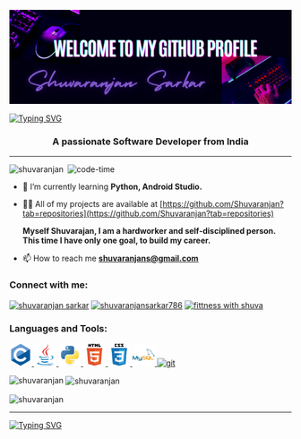 <p align="center"> <img src="https://github.com/Shuvaranjan/Shuvaranjan/blob/main/welcome%20to%20my%20github%20profile.png"/> </p>


[![Typing SVG](https://readme-typing-svg.demolab.com?font=Fira+Code&weight=700&size=25&pause=1000&random=false&width=435&lines=Hi%2C+I+am+Shuvaranjan+Sarkar%F0%9F%98%8E;Welcome+to+my+GitHub+profile)](https://git.io/typing-svg)



<h3 align="center" >A passionate Software Developer from India</h3>
<hr>
<img align="right" alt="code-time" width="400" src="https://imgs.search.brave.com/uGBeRwzhbiOphYDvGkQnCQYYApKyDw1OrDHAZ44cF9Y/rs:fit:860:0:0/g:ce/aHR0cHM6Ly9naWZk/Yi5jb20vaW1hZ2Vz/L2hpZ2gvYW5pbWF0/ZWQtbWFuLWNvbXB1/dGVyLWNvZGluZy1u/YWU2bWVjMzc4bHNn/MWkzLmdpZg.gif">
<p align="left"> <img src="https://komarev.com/ghpvc/?username=shuvaranjan&label=Profile%20views&color=0e75b6&style=flat" alt="shuvaranjan" /> </p>


- 🌱 I’m currently learning **Python, Android Studio.**

- 👨‍💻 All of my projects are available at [https://github.com/Shuvaranjan?tab=repositories](https://github.com/Shuvaranjan?tab=repositories)

   **Myself Shuvarajan, I am a hardworker and self-disciplined person. This time I have only one goal, to build my career.**

- 📫 How to reach me **shuvaranjans@gmail.com**


<h3 align="left">Connect with me:</h3>
<p align="left">
<a href="https://fb.com/Shuvaranjan Sarkar" target="blank"><img align="center" src="https://raw.githubusercontent.com/rahuldkjain/github-profile-readme-generator/master/src/images/icons/Social/facebook.svg" alt="shuvaranjan sarkar" height="30" width="40" /></a>
<a href="https://instagram.com/shuvaranjansarkar786" target="blank"><img align="center" src="https://raw.githubusercontent.com/rahuldkjain/github-profile-readme-generator/master/src/images/icons/Social/instagram.svg" alt="shuvaranjansarkar786" height="30" width="40" /></a>
<a href="https://www.youtube.com/c/@Gymlover_908" target="blank"><img align="center" src="https://raw.githubusercontent.com/rahuldkjain/github-profile-readme-generator/master/src/images/icons/Social/youtube.svg" alt="fittness with shuva" height="30" width="40" /></a>
</p>

<h3 align="left">Languages and Tools:</h3>
<p align="left"> <a href="https://www.cprogramming.com/" target="_blank" rel="noreferrer"> <img src="https://raw.githubusercontent.com/devicons/devicon/master/icons/c/c-original.svg" alt="c" width="40" height="40"/> </a> <a href="https://www.java.com" target="_blank" rel="noreferrer"> <img src="https://raw.githubusercontent.com/devicons/devicon/master/icons/java/java-original.svg" alt="java" width="40" height="40"/> </a>  <a href="https://www.python.org" target="_blank" rel="noreferrer"> <img src="https://raw.githubusercontent.com/devicons/devicon/master/icons/python/python-original.svg" alt="python" width="40" height="40"/> </a> <a href="https://www.w3.org/html/" target="_blank" rel="noreferrer"> <img src="https://raw.githubusercontent.com/devicons/devicon/master/icons/html5/html5-original-wordmark.svg" alt="html5" width="40" height="40"/> </a>  <a href="https://www.w3schools.com/css/" target="_blank" rel="noreferrer"> <img src="https://raw.githubusercontent.com/devicons/devicon/master/icons/css3/css3-original-wordmark.svg" alt="css3" width="40" height="40"/> </a>  <a href="https://www.mysql.com/" target="_blank" rel="noreferrer"> <img src="https://raw.githubusercontent.com/devicons/devicon/master/icons/mysql/mysql-original-wordmark.svg" alt="mysql" width="40" height="40"/> </a> <a href="https://git-scm.com/" target="_blank" rel="noreferrer"> <img src="https://www.vectorlogo.zone/logos/git-scm/git-scm-icon.svg" alt="git" width="40" height="40"/> </a>  </p>

<p><img align="left" src="https://github-readme-stats.vercel.app/api/top-langs?username=shuvaranjan&show_icons=true&locale=en&layout=compact" alt="shuvaranjan" /></p>

<p>&nbsp;<img align="center" src="https://github-readme-stats.vercel.app/api?username=shuvaranjan&show_icons=true&locale=en" alt="shuvaranjan" /></p>

<p><img align="center" src="https://github-readme-streak-stats.herokuapp.com/?user=shuvaranjan&" alt="shuvaranjan" /></p>

<hr>
<a href="https://git.io/typing-svg"><img src="https://readme-typing-svg.demolab.com?font=Fira+Code&weight=700&size=24&duration=3000&pause=1000&color=F70000&random=false&width=450&lines=Thankyou+!;For+Watching+my+GitHub+Profile" alt="Typing SVG" /></a>
